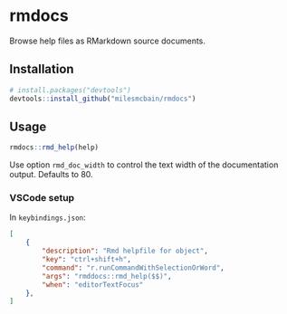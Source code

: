 
<!-- README.md is generated from README.Rmd. Please edit that file -->

# rmdocs

<!-- badges: start -->

<!-- badges: end -->

Browse help files as RMarkdown source documents.

## Installation

``` r
# install.packages("devtools")
devtools::install_github("milesmcbain/rmdocs")
```

## Usage

``` r
rmdocs::rmd_help(help)
```

Use option `rmd_doc_width` to control the text width of the
documentation output. Defaults to 80.

### VSCode setup

In `keybindings.json`:

``` json
[
    {
        "description": "Rmd helpfile for object",
        "key": "ctrl+shift+h",
        "command": "r.runCommandWithSelectionOrWord",
        "args": "rmddocs::rmd_help($$)",
        "when": "editorTextFocus"
    },
]
```
